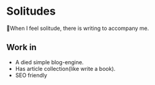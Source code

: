 # Solitudes

:smoking:When I feel solitude, there is writing to accompany me.

## Work in

- A died simple blog-engine.
- Has article collection(like write a book).
- SEO friendly
